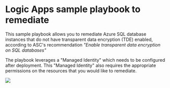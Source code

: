# Logic Apps sample playbook to remediate
This sample playbook allows you to remediate Azure SQL database instances that do not have transparent data encryption (TDE) enabled,  according to ASC's recommendation *"Enable transparent data encryption on SQL databases"*

The playbook leverages a "Managed Identity" which needs to be configured after deployment. This "Managed Identity" also requires the appropriate permissions on the resources that you would like to remediate.

<a href="https://portal.azure.com/#create/Microsoft.Template/uri/https%3A%2F%2Fraw.githubusercontent.com%2FAzure%2FAzure-Security-Center%2Fmaster%2FRemediation%2520scripts%2FEnable%2520transparent%2520data%2520encryption%2520on%2520SQL%2520databases%2FLogic%2520App%2Fazuredeploy.json" target="_blank">
    <img src="http://azuredeploy.net/deploybutton.png"/>
</a>